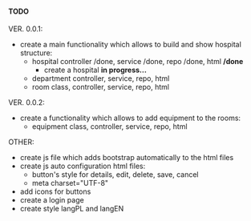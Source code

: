 #### TODO

VER. 0.0.1:
* create a main functionality which allows to build and show hospital structure:
    * hospital controller /done, service /done, repo /done, html **/done**  
        * create a hospital **in progress...**  
    * department controller, service, repo, html  
    * room class, controller, service, repo, html  

VER. 0.0.2:
* create a functionality which allows to add equipment to the rooms:  
    * equipment class, controller, service, repo, html  

OTHER:
* create js file which adds bootstrap automatically to the html files  
* create js auto configuration html files: 
    * button's style for details, edit, delete, save, cancel 
    * meta charset="UTF-8"  
* add icons for buttons  
* create a login page
* create style langPL and langEN  
